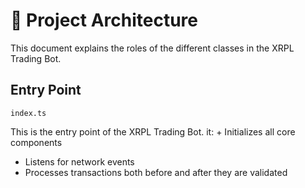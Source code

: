 # 📂 Project Architecture

This document explains the roles of the different classes in the XRPL Trading Bot.

## Entry Point

`index.ts`

This is the entry point of the XRPL Trading Bot.
it: + Initializes all core components
+ Listens for network events
+ Processes transactions both before and after they are validated
